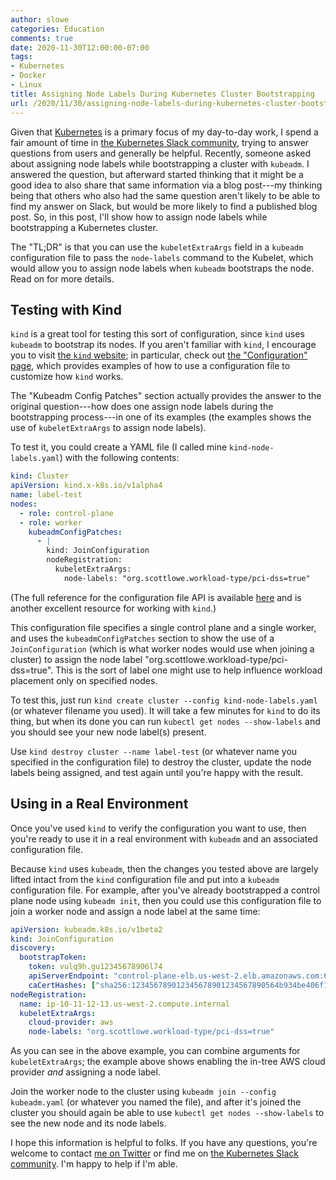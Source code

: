 ```yaml
---
author: slowe
categories: Education
comments: true
date: 2020-11-30T12:00:00-07:00
tags:
- Kubernetes
- Docker
- Linux
title: Assigning Node Labels During Kubernetes Cluster Bootstrapping
url: /2020/11/30/assigning-node-labels-during-kubernetes-cluster-bootstrapping/
---
```


Given that [Kubernetes][link-1] is a primary focus of my day-to-day work, I spend a fair amount of time in [the Kubernetes Slack community][link-2], trying to answer questions from users and generally be helpful. Recently, someone asked about assigning node labels while bootstrapping a cluster with `kubeadm`. I answered the question, but afterward started thinking that it might be a good idea to also share that same information via a blog post---my thinking being that others who also had the same question aren't likely to be able to find my answer on Slack, but would be more likely to find a published blog post. So, in this post, I'll show how to assign node labels while bootstrapping a Kubernetes cluster.<!--more-->

The "TL;DR" is that you can use the `kubeletExtraArgs` field in a `kubeadm` configuration file to pass the `node-labels` command to the Kubelet, which would allow you to assign node labels when `kubeadm` bootstraps the node. Read on for more details.

## Testing with Kind

`kind` is a great tool for testing this sort of configuration, since `kind` uses `kubeadm` to bootstrap its nodes. If you aren't familiar with `kind`, I encourage you to visit [the `kind` website][link-4]; in particular, check out [the "Configuration" page][link-5], which provides examples of how to use a configuration file to customize how `kind` works.

The "Kubeadm Config Patches" section actually provides the answer to the original question---how does one assign node labels during the bootstrapping process---in one of its examples (the examples shows the use of `kubeletExtraArgs` to assign node labels).

To test it, you could create a YAML file (I called mine `kind-node-labels.yaml`) with the following contents:

```yaml
kind: Cluster
apiVersion: kind.x-k8s.io/v1alpha4
name: label-test
nodes:
  - role: control-plane
  - role: worker
    kubeadmConfigPatches:
      - |
        kind: JoinConfiguration
        nodeRegistration:
          kubeletExtraArgs:
            node-labels: "org.scottlowe.workload-type/pci-dss=true"
```

(The full reference for the configuration file API is available [here][link-3] and is another excellent resource for working with `kind`.)

This configuration file specifies a single control plane and a single worker, and uses the `kubeadmConfigPatches` section to show the use of a `JoinConfiguration` (which is what worker nodes would use when joining a cluster) to assign the node label "org.scottlowe.workload-type/pci-dss=true". This is the sort of label one might use to help influence workload placement only on specified nodes.

To test this, just run `kind create cluster --config kind-node-labels.yaml` (or whatever filename you used). It will take a few minutes for `kind` to do its thing, but when its done you can run `kubectl get nodes --show-labels` and you should see your new node label(s) present.

Use `kind destroy cluster --name label-test` (or whatever name you specified in the configuration file) to destroy the cluster, update the node labels being assigned, and test again until you're happy with the result.

## Using in a Real Environment

Once you've used `kind` to verify the configuration you want to use, then you're ready to use it in a real environment with `kubeadm` and an associated configuration file.

Because `kind` uses `kubeadm`, then the changes you tested above are largely lifted intact from the `kind` configuration file and put into a `kubeadm` configuration file. For example, after you've already bootstrapped a control plane node using `kubeadm init`, then you could use this configuration file to join a worker node and assign a node label at the same time:

```yaml
apiVersion: kubeadm.k8s.io/v1beta2
kind: JoinConfiguration
discovery:
  bootstrapToken:
    token: vulq9h.gu12345678906l74
    apiServerEndpoint: "control-plane-elb.us-west-2.elb.amazonaws.com:6443"
    caCertHashes: ["sha256:123456789012345678901234567890564b934be406f13e28f118b32cc0b6e6db"]
nodeRegistration:
  name: ip-10-11-12-13.us-west-2.compute.internal
  kubeletExtraArgs:
    cloud-provider: aws
    node-labels: "org.scottlowe.workload-type/pci-dss=true"
```

As you can see in the above example, you can combine arguments for `kubeletExtraArgs`; the example above shows enabling the in-tree AWS cloud provider _and_ assigning a node label.

Join the worker node to the cluster using `kubeadm join --config kubeadm.yaml` (or whatever you named the file), and after it's joined the cluster you should again be able to use `kubectl get nodes --show-labels` to see the new node and its node labels.

I hope this information is helpful to folks. If you have any questions, you're welcome to contact [me on Twitter][link-6] or find me on [the Kubernetes Slack community][link-2]. I'm happy to help if I'm able.

[link-1]: https://kubernetes.io/
[link-2]: https://kubernetes.slack.com/
[link-3]: https://godoc.org/sigs.k8s.io/kind/pkg/apis/config/v1alpha4
[link-4]: https://kind.sigs.k8s.io/
[link-5]: https://kind.sigs.k8s.io/docs/user/configuration/
[link-6]: https://twitter.com/scott_lowe
